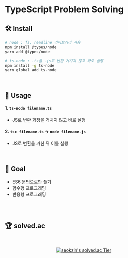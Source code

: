 # TypeScript Problem Solving

## 🛠 Install

```bash
# node : fs, readline 라이브러리 사용
npm install @types/node
yarn add @types/node
```

```bash
# ts-node : .ts를 .js로 변환 거치지 않고 바로 실행
npm install -g ts-node
yarn global add ts-node
```

<br />

## 📑 Usage

#### 1. `ts-node filename.ts`

- JS로 변환 과정을 거치지 않고 바로 실행

#### 2. `tsc filename.ts` → `node filename.js`

- JS로 변환을 거친 뒤 이를 실행

<br />

## 🎯 Goal

- ES6 문법으로만 풀기
- 함수형 프로그래밍
- 반응형 프로그래밍

<br />
<br />

## 🏆 solved.ac

<br />

<div align="center">

[![seokzin's solved.ac Tier](http://mazassumnida.wtf/api/v2/generate_badge?boj=seokzin)](https://solved.ac/seokzin)

</div>
